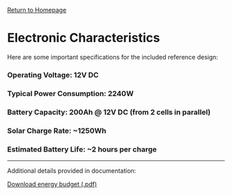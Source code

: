 <p> <a href="https://conrado-m-ucsd.github.io/SYN-100-Project/"> Return to Homepage </a> </p>

<h1> Electronic Characteristics </h1>

<p> Here are some important specifications for the included reference design: </p>

<h3> Operating Voltage: 12V DC </h3> 
<h3> Typical Power Consumption: 2240W </h3> 
<h3> Battery Capacity: 200Ah @ 12V DC (from 2 cells in parallel) </h3>
<h3> Solar Charge Rate: ~1250Wh  </h3> 
<h3> Estimated Battery Life: ~2 hours per charge</h3> 

---

<p> Additional details provided in documentation: </p>
<p> <a href = "https://github.com/Conrado-M-UCSD/SYN-100-Project/raw/main/project%20documentation/Energy-Budget.pdf"> Download energy budget (.pdf) </a> </p>